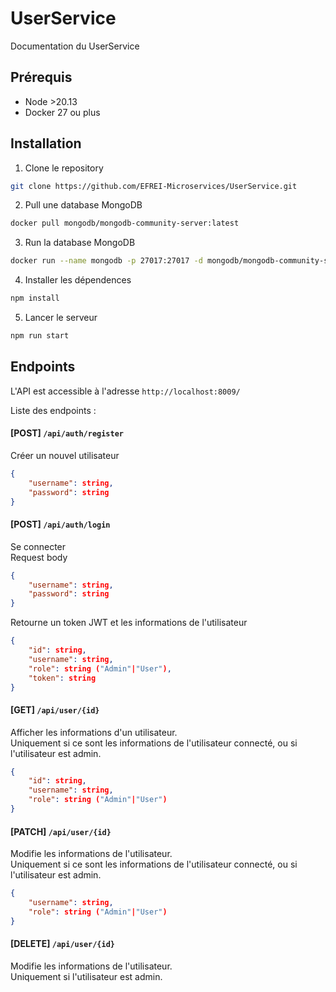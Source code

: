 # UserService

Documentation du UserService

## Prérequis
- Node >20.13
- Docker 27 ou plus

## Installation

1. Clone le repository
```bash
git clone https://github.com/EFREI-Microservices/UserService.git
```

2. Pull une database MongoDB
```bash
docker pull mongodb/mongodb-community-server:latest
```

3. Run la database MongoDB
```bash
docker run --name mongodb -p 27017:27017 -d mongodb/mongodb-community-server:latest
```
4. Installer les dépendences
```bash
npm install
```

5. Lancer le serveur
```bash
npm run start
```

## Endpoints

L'API est accessible à l'adresse `http://localhost:8009/`

Liste des endpoints :

#### [POST] `/api/auth/register`
Créer un nouvel utilisateur
```json
{
    "username": string,
    "password": string
}
```

#### [POST] `/api/auth/login`
Se connecter  
Request body
```json
{
    "username": string,
    "password": string
}
```
Retourne un token JWT et les informations de l'utilisateur
```json
{
    "id": string,
    "username": string,
    "role": string ("Admin"|"User"),
    "token": string
}
```

#### [GET] `/api/user/{id}`
Afficher les informations d'un utilisateur.  
Uniquement si ce sont les informations de l'utilisateur connecté, ou si l'utilisateur est admin.
```json
{
    "id": string,
    "username": string,
    "role": string ("Admin"|"User")
}
```

#### [PATCH] `/api/user/{id}`
Modifie les informations de l'utilisateur.  
Uniquement si ce sont les informations de l'utilisateur connecté, ou si l'utilisateur est admin.
```json
{
    "username": string,
    "role": string ("Admin"|"User")
}
```

#### [DELETE] `/api/user/{id}`
Modifie les informations de l'utilisateur.  
Uniquement si l'utilisateur est admin.
